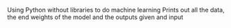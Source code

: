 Using Python without libraries to do machine learning
Prints out all the data, the end weights of the model and the outputs given and input
